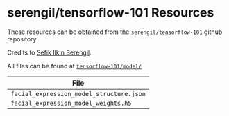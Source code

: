 # serengil/tensorflow-101 Resources

These resources can be obtained from the `serengil/tensorflow-101` github repository.

Credits to [Sefik Ilkin Serengil](https://github.com/serengil).

All files can be found at
[`tensorflow-101/model/`](https://github.com/oarriaga/face_classification)

| File |
|-|
|`facial_expression_model_structure.json`|
|`facial_expression_model_weights.h5`|

